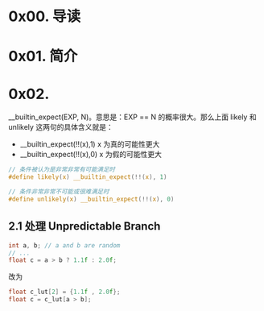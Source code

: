 # 0x00. 导读

# 0x01. 简介

# 0x02. 

__builtin_expect(EXP, N)。意思是：EXP == N 的概率很大。那么上面 likely 和 unlikely 这两句的具体含义就是：

- __builtin_expect(!!(x),1) x 为真的可能性更大
- __builtin_expect(!!(x),0) x 为假的可能性更大

```c
// 条件被认为是非常非常有可能满足时
#define likely(x) __builtin_expect(!!(x), 1)

// 条件非常非常不可能或很难满足时
#define unlikely(x) __builtin_expect(!!(x), 0)
```

## 2.1 处理 Unpredictable Branch

```c
int a, b; // a and b are random
// ...
float c = a > b ? 1.1f : 2.0f;
```

改为

```c
float c_lut[2] = {1.1f , 2.0f};
float c = c_lut[a > b];
```